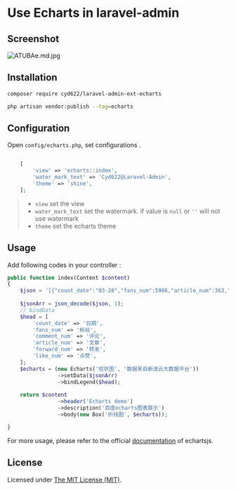 Use Echarts in laravel-admin
======

## Screenshot

![ATUBAe.md.jpg](https://s2.ax1x.com/2019/04/10/ATUBAe.jpg)
## Installation

```bash
composer require cyd622/laravel-admin-ext-echarts

php artisan vendor:publish --tag=echarts
```

## Configuration

Open `config/echarts.php`, set configurations .

```php

    [
        'view' => 'echarts::index',
        'water_mark_text' => 'Cyd622@Laravel-Admin',
        'theme' => 'shine',
    ];

```

> * `view` set the view
> * `water_mark_text` set the watermark. if value is `null` or `''` will not use watermark
> * `theme` set the echarts theme

## Usage

Add following codes in your controller :
```php
public function index(Content $content)
{
	$json = '[{"count_date":"03-28","fans_num":5906,"article_num":363,"forward_num":27928,"comment_num":9123,"like_num":35632},{"count_date":"03-29","fans_num":9565,"article_num":361,"forward_num":16755,"comment_num":7193,"like_num":36540}]';
	
	$jsonArr = json_decode($json, 1);
	// bindData
	$head = [
	    'count_date' => '日期',
	    'fans_num' => '粉丝',
	    'comment_num' => '评论',
	    'article_num' => '文章',
	    'forward_num' => '转发',
	    'like_num' => '点赞',
	];
	$echarts = (new Echarts('柱状图', '数据来自新浪云大数据平台'))
	            ->setData($jsonArr)
	            ->bindLegend($head);
	            
	return $content
	            ->header('Echarts demo')
	            ->description('百度echarts图表展示')
	            ->body(new Box('折线图', $echarts));

}
```


For more usage, please refer to the official [documentation](https://www.echartsjs.com/tutorial.html) of echartsjs.


License
------------
Licensed under [The MIT License (MIT)](LICENSE).

